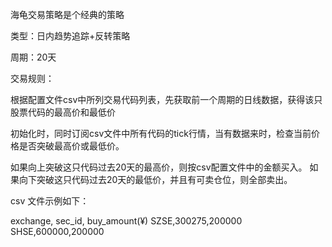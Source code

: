 海龟交易策略是个经典的策略

类型：日内趋势追踪+反转策略

周期：20天

交易规则：

根据配置文件csv中所列交易代码列表，先获取前一个周期的日线数据，获得该只股票代码的最高价和最低价

初始化时，同时订阅csv文件中所有代码的tick行情，当有数据来时，检查当前价格是否突破最高价或最低价。

如果向上突破这只代码过去20天的最高价，则按csv配置文件中的金额买入。
如果向下突破这只代码过去20天的最低价，并且有可卖仓位，则全部卖出。


csv 文件示例如下：

exchange, sec_id, buy_amount(¥)
SZSE,300275,200000
SHSE,600000,200000
 
